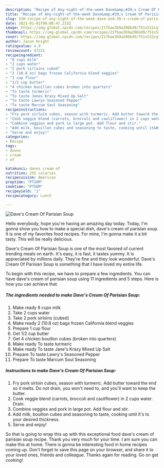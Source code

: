 ```yaml
---
description: "Recipe of Any-night-of-the-week Dave&amp;#39;s Cream Of Parisian Soup"
title: "Recipe of Any-night-of-the-week Dave&amp;#39;s Cream Of Parisian Soup"
slug: 530-recipe-of-any-night-of-the-week-dave-and-39-s-cream-of-parisian-soup
date: 2021-01-01T00:00:47.233Z
image: https://img-global.cpcdn.com/recipes/21fbae3b9a206bd9/751x532cq70/daves-cream-of-parisian-soup-recipe-main-photo.jpg
thumbnail: https://img-global.cpcdn.com/recipes/21fbae3b9a206bd9/751x532cq70/daves-cream-of-parisian-soup-recipe-main-photo.jpg
cover: https://img-global.cpcdn.com/recipes/21fbae3b9a206bd9/751x532cq70/daves-cream-of-parisian-soup-recipe-main-photo.jpg
author: Jason Knight
ratingvalue: 4.9
reviewcount: 47221
recipeingredient:
- "8 cups milk"
- "2 cups water"
- "2 pork sirloins cubed"
- "2 (10.8 oz) bags frozen California blend veggies"
- "1 cup flour"
- "1/2 cup butter"
- "4 chicken bouillon cubes broken into quarters"
- "To taste turmeric"
- "To taste Janes Krazy Mixed Up Salt"
- "To taste Lawrys Seasoned Pepper"
- "To taste Marcum Soul Seasoning"
recipeinstructions:
- "Fry pork sirloin cubes, season with turmeric. Add butter toward the end so it melts. Do not drain, you won&#39;t need to, and you&#39;ll want to keep the butter."
- "Cook veggie blend (carrots, broccoli and cauliflower) in 2 cups water. Drain."
- "Combine veggies and pork in large pot. Add flour and stir."
- "Add milk, bouillon cubes and seasoning to taste, cooking until it&#39;s to your desired thickness."
- "Serve and enjoy!"
categories:
- Recipe
tags:
- daves
- cream
- of

katakunci: daves cream of 
nutrition: 255 calories
recipecuisine: American
preptime: "PT16M"
cooktime: "PT56M"
recipeyield: "1"
recipecategory: Lunch

---
```



![Dave&#39;s Cream Of Parisian Soup](https://img-global.cpcdn.com/recipes/21fbae3b9a206bd9/751x532cq70/daves-cream-of-parisian-soup-recipe-main-photo.jpg)

Hello everybody, hope you're having an amazing day today. Today, I'm gonna show you how to make a special dish, dave&#39;s cream of parisian soup. It is one of my favorites food recipes. For mine, I'm gonna make it a bit tasty. This will be really delicious.



Dave&#39;s Cream Of Parisian Soup is one of the most favored of current trending meals on earth. It's easy, it is fast, it tastes yummy. It is appreciated by millions daily. They're fine and they look wonderful. Dave&#39;s Cream Of Parisian Soup is something that I have loved my entire life.


To begin with this recipe, we have to prepare a few ingredients. You can have dave&#39;s cream of parisian soup using 11 ingredients and 5 steps. Here is how you can achieve that.

<!--inarticleads1-->

##### The ingredients needed to make Dave&#39;s Cream Of Parisian Soup:

1. Make ready 8 cups milk
1. Take 2 cups water
1. Take 2 pork sirloins (cubed)
1. Make ready 2 (10.8 oz) bags frozen California blend veggies
1. Prepare 1 cup flour
1. Get 1/2 cup butter
1. Get 4 chicken bouillon cubes (broken into quarters)
1. Make ready To taste turmeric
1. Make ready To taste Jane&#39;s Krazy Mixed Up Salt
1. Prepare To taste Lawry&#39;s Seasoned Pepper
1. Prepare To taste Marcum Soul Seasoning




<!--inarticleads2-->

##### Instructions to make Dave&#39;s Cream Of Parisian Soup:

1. Fry pork sirloin cubes, season with turmeric. Add butter toward the end so it melts. Do not drain, you won&#39;t need to, and you&#39;ll want to keep the butter.
1. Cook veggie blend (carrots, broccoli and cauliflower) in 2 cups water. Drain.
1. Combine veggies and pork in large pot. Add flour and stir.
1. Add milk, bouillon cubes and seasoning to taste, cooking until it&#39;s to your desired thickness.
1. Serve and enjoy!




So that is going to wrap this up with this exceptional food dave&#39;s cream of parisian soup recipe. Thank you very much for your time. I am sure you can make this at home. There is gonna be interesting food in home recipes coming up. Don't forget to save this page on your browser, and share it to your loved ones, friends and colleague. Thanks again for reading. Go on get cooking!
